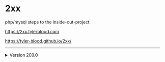 # 2xx

php/mysql steps to the inside-out-project

<https://2xx.tylerblood.com>

<https://tyler-blood.github.io/2xx/>

***

<details><summary>Version 200.0</summary>

- pulled files from client's HTML site and uploaded to dev server.
- updated title tag and header title with PHP variable
- converted all HTML comments to PHP comments

</details>
